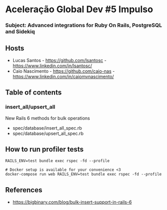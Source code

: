 # Aceleração Global Dev #5 Impulso
### Subject: Advanced integrations for Ruby On Rails, PostgreSQL and Sidekiq


## Hosts

- Lucas Santos - https://github.com/lsantosc - https://www.linkedin.com/in/lsantosc/
- Caio Nascimento - https://github.com/caio-nas - https://www.linkedin.com/in/caiomvnascimento/

## Table of contents

### insert_all/upsert_all
New Rails 6 methods for bulk operations

- spec/database/insert_all_spec.rb
- spec/database/upsert_all_spec.rb

## How to run profiler tests

```
RAILS_ENV=test bundle exec rspec -fd --profile

# Docker setup is available for your convenience <3
docker-compose run web RAILS_ENV=test bundle exec rspec -fd --profile
```

## References
- https://bigbinary.com/blog/bulk-insert-support-in-rails-6
